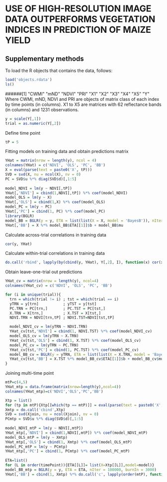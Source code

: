 # USE OF HIGH-RESOLUTION IMAGE DATA OUTPERFORMS VEGETATION INDICES IN PREDICTION OF MAIZE YIELD

## Supplementary methods

To load the R objects that contains the data, follows:
```R
load('objects.rdata')
ls()
```
######[1] "CWMI" "mND"  "NDVI" "PRI"  "X1"   "X2"   "X3"   "X4"   "X5"   "Y" 
Where CWMI, mND, NDVI and PRI are objects of matrix class of each index by time points (in columns). X1 to X5 are matrices with 62 reflectance bands (in columns) and 1231 observations. 

```R
y = scale(Y[,1])
trial = as.numeric(Y[,2])
```
Define time point
```R
tP = 5
```
Fitting models on training data and obtain predictions matrix
```R
YHat = matrix(nrow = length(y), ncol = 4)
colnames(YHat) = c('NDVI', 'OLS', 'PC', 'BB')
X = eval(parse(text = paste0('X', tP)))
SVD = svd(X, nu = ncol(X), nv = 0)
PC = SVD$u %*% diag(SVD$d)[,1:5]
  
model_NDVI = lm(y ~ NDVI[,tP])
YHat[,'NDVI'] = cbind(1,NDVI[,tP]) %*% coef(model_NDVI)
model_OLS = lm(y ~ X) 
YHat[,'OLS'] = cbind(1,X) %*% coef(model_OLS)
model_PC = lm(y ~ PC) 
YHat[,'PC'] = cbind(1, PC) %*% coef(model_PC)
library(BGLR)
model_BB = BGLR(y = y, ETA = list(list(X = X, model = 'BayesB')), nIter = 100000, burnIn = 3000)
YHat[,'BB'] = X %*% model_BB$ETA[[1]]$b + model_BB$mu
```
Calculate across-trial correlations in training data
```R
cor(y, YHat)
```
Calculate within-trial correlations in training data
```R
do.call('rbind', lapply(by(cbind(y, YHat), Y[,2], I), function(x) cor(x[,1], x[,2:5])))
```
Obtain leave-one-trial out predictions
```R
YHat_cv = matrix(nrow = length(y), ncol=4)
colnames(YHat_cv) = c('NDVI', 'OLS', 'PC', 'BB')

for (i in unique(trial)){
  trn = which(trial != i) ; tst = which(trial == i)
  yTRN = y[trn]           ; yTST = y[tst]
  PC.TRN = PC[trn,]       ; PC.TST = PC[tst,] 
  X.TRN = X[trn,]         ; X.TST = X[tst,]
  NDVI.TRN = NDVI[trn,tP] ; NDVI.TST=NDVI[tst,tP]

  model_NDVI_cv = lm(yTRN ~ NDVI.TRN)
  YHat_cv[tst,'NDVI'] = cbind(1, NDVI.TST) %*% coef(model_NDVI_cv)
  model_OLS_cv = lm(yTRN ~ X.TRN) 
  YHat_cv[tst,'OLS'] = cbind(1, X.TST) %*% coef(model_OLS_cv)
  model_PC_cv = lm(yTRN ~ PC.TRN) 
  YHat_cv[tst,'PC'] = cbind(1, PC.TST) %*% coef(model_PC_cv)
  model_BB_cv = BGLR(y = yTRN, ETA = list(list(X = X.TRN, model = 'BayesB')), nIter = 100000, burnIn = 3000)
  YHat_cv[tst,'BB'] = X.TST %*% model_BB_cv$ETA[[1]]$b + model_BB_cv$mu
}
```
Joining multi-time point
```R
mtP=c(4,5)
YHat_mtp = data.frame(matrix(nrow=length(y),ncol=4))
colnames(YHat_mtp)=c('NDVI','OLS','PC','BB')

Xtp = list()
for (tp in mtP){Xtp[[which(tp == mtP)]] = eval(parse(text = paste0('X', tp)))}
Xmtp = do.call('cbind',Xtp)
SVD = svd(Xjoin, nu = ncol(Xjoin), nv = 0)
PCmtp = SVD$u %*% diag(SVD$d)[,1:5]
  
model_NDVI_mtP = lm(y ~ NDVI[,mtP])
YHat_mtp[,'NDVI'] = cbind(1,NDVI[,mtP]) %*% coef(model_NDVI_mtP)
model_OLS_mtP = lm(y ~ Xmtp)
YHat_mtp[,'OLS'] = cbind(1, Xmtp) %*% coef(model_OLS_mtP)
model_PC_mtP = lm(y ~ PCmtp)
YHat_mtp[,'PC'] = cbind(1, PCmtp) %*% coef(model_PC_mtP)
  
ETA=list()
for (L in order(timePoint)){ETA[[L]]= list(X=Xtp[[L]],model=model)}
model_BB_mtp = BGLR(y = y, ETA = ETA, nIter = 100000, burnIn = 3000)
YHat[,'BB'] = cbind(1, Xmtp) %*% do.call('c', lapply(order(mtP), function(x) model_BB_mtp$ETA[[x]]$b)) + model_BB_mtp$mu
```


